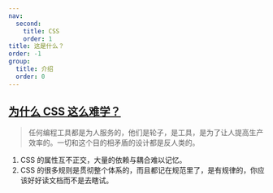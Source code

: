 ```yaml
---
nav:
  second:
    title: CSS
    order: 1
title: 这是什么？
order: -1
group:
  title: 介绍
  order: 0
---
```


## [为什么 CSS 这么难学？](https://www.zhihu.com/question/66167982)

> 任何编程工具都是为人服务的，他们是轮子，是工具，是为了让人提高生产效率的。一切和这个目的相矛盾的设计都是反人类的。

1. CSS 的属性互不正交，大量的依赖与耦合难以记忆。
2. CSS 的很多规则是贯彻整个体系的，而且都记在规范里了，是有规律的，你应该好好读文档而不是去瞎试。
